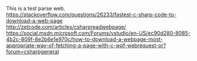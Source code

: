 This is a test parse web.  
https://stackoverflow.com/questions/26233/fastest-c-sharp-code-to-download-a-web-page  
http://zetcode.com/articles/csharpreadwebpage/  
https://social.msdn.microsoft.com/Forums/vstudio/en-US/ec90d280-8085-4b2c-809f-8e2b6e1e970c/how-to-download-a-webpage-most-appropriate-way-of-fetching-a-page-with-c-wpf-webrequest-or?forum=csharpgeneral